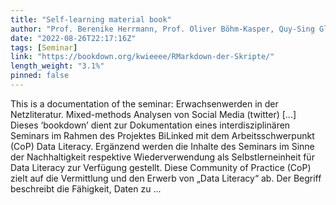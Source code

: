 ```yaml
---
title: "Self-learning material book"
author: "Prof. Berenike Herrmann, Prof. Oliver Böhm-Kasper, Quy-Sing Glindemann-Tsan"
date: "2022-08-26T22:17:16Z"
tags: [Seminar]
link: "https://bookdown.org/kwieeee/RMarkdown-der-Skripte/"
length_weight: "3.1%"
pinned: false
---
```


This is a documentation of the seminar: Erwachsenwerden in der Netzliteratur. Mixed-methods Analysen von Social Media (twitter) [...] Dieses ‘bookdown’ dient zur Dokumentation eines interdisziplinären Seminars im Rahmen des Projektes BiLinked mit dem Arbeitsschwerpunkt (CoP) Data Literacy. Ergänzend werden die Inhalte des Seminars im Sinne der Nachhaltigkeit respektive Wiederverwendung als Selbstlerneinheit für Data Literacy zur Verfügung gestellt. Diese Community of Practice (CoP) zielt auf die Vermittlung und den Erwerb von „Data Literacy“ ab. Der Begriff beschreibt die Fähigkeit, Daten zu ...
